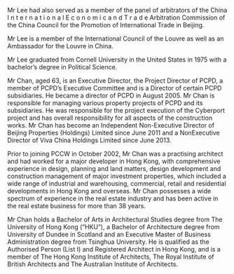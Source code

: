 Mr Lee had also served as a member of the panel of arbitrators of the China I n t e r n a t i o n a l E c o n o m i c a n d T r a d e Arbitration Commission of the China Council for the Promotion of International Trade in Beijing.  

Mr Lee is a member of the International Council of the Louvre as well as an Ambassador for the Louvre in China.  

Mr Lee graduated from Cornell University in the United States in 1975 with a bachelor’s degree in Political Science.  

Mr Chan, aged 63, is an Executive Director, the Project Director of PCPD, a member of PCPD’s Executive Committee and is a Director of certain PCPD subsidiaries. He became a director of PCPD in August 2005. Mr Chan is responsible for managing various property projects of PCPD and its subsidiaries. He was responsible for the project execution of the Cyberport project and has overall responsibility for all aspects of the construction works. Mr Chan has become an Independent Non-Executive Director of Beijing Properties (Holdings) Limited since June 2011 and a NonExecutive Director of Viva China Holdings Limited since June 2013.  

Prior to joining  PCCW  in  October  2002, Mr Chan was a practising architect and had worked for a major developer in Hong Kong, with comprehensive experience in design, planning and land matters, design development and construction management of major investment properties, which included a wide range of industrial and warehousing, commercial, retail and residential developments in Hong Kong and overseas. Mr Chan possesses a wide spectrum of experience in the real estate industry and has been active in the real estate business for more than 38 years.  

Mr Chan holds a Bachelor of Arts in Architectural Studies degree from The University of Hong Kong (“HKU”), a Bachelor of Architecture degree from University of Dundee in Scotland and an Executive Master of Business Administration degree from Tsinghua University. He is qualified as the Authorised Person (List I) and Registered Architect in Hong Kong, and is a member of The Hong Kong Institute of Architects, The Royal Institute of British Architects and The Australian Institute of Architects.  